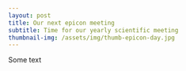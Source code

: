 ```yaml
---
layout: post
title: Our next epicon meeting
subtitle: Time for our yearly scientific meeting
thumbnail-img: /assets/img/thumb-epicon-day.jpg
---
```



Some text
